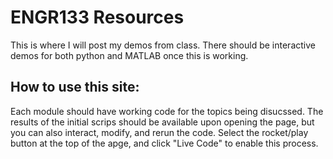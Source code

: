 # ENGR133 Resources

This is where I will post my demos from class.  There should be interactive demos for both python and MATLAB once this is working.

## How to use this site:

Each module should have working code for the topics being disucssed.
The results of the initial scrips should be available upon opening the page, but you can also interact, modify, and rerun the code.  Select the rocket/play button at the top of the apge, and click "Live Code" to enable this process.

```{tableofcontents}
```
